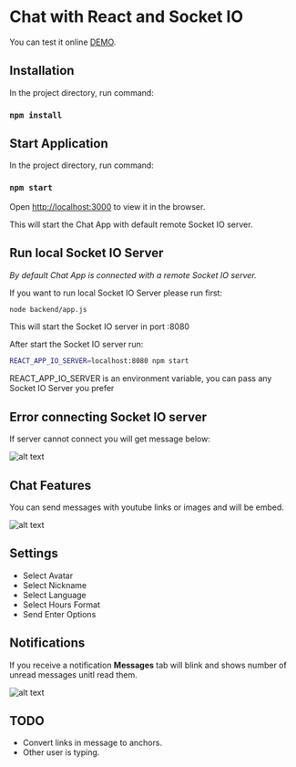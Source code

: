 # Chat with React and Socket IO
You can test it online [DEMO](https://github.com/facebook/create-react-app).

## Installation

In the project directory, run command:

### `npm install`

## Start Application

In the project directory, run command:

### `npm start`

Open [http://localhost:3000](http://localhost:3000) to view it in the browser.

This will start the Chat App with default remote Socket IO server. 

## Run local Socket IO Server
_By default Chat App is connected with a remote Socket IO server._

If you want to run local Socket IO Server please run first:

```sh
node backend/app.js
```

This will start the Socket IO server in port :8080

After start the Socket IO server run:

```sh
REACT_APP_IO_SERVER=localhost:8080 npm start
```

REACT_APP_IO_SERVER is an environment variable, you can pass any Socket IO Server you prefer

## Error connecting Socket IO server
If server cannot connect you will get message below:

![alt text](https://i.imgur.com/udbOXDO.png)

## Chat Features
You can send messages with youtube links or images and will be embed.

![alt text](https://imgur.com/swbSg8U.png)

## Settings
- Select Avatar
- Select Nickname
- Select Language
- Select Hours Format
- Send Enter Options

## Notifications
If you receive a notification **Messages** tab will blink and shows number of unread messages unitl read them.

![alt text](https://i.imgur.com/BR2VE2Y.png)

## TODO
- Convert links in message to anchors.
- Other user is typing.